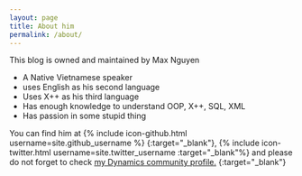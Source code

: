 ```yaml
---
layout: page
title: About him
permalink: /about/
---
```


This blog is owned and maintained by Max Nguyen

- A Native Vietnamese speaker
- uses English as his second language
- Uses X++ as his third language
- Has enough knowledge to understand OOP, X++, SQL, XML
- Has passion in some stupid thing

You can find him at {% include icon-github.html username=site.github_username %} {:target="_blank"}, {% include icon-twitter.html username=site.twitter_username :target="_blank"%}
and please do not forget to check [my Dynamics community profile.](https://community.dynamics.com/members/luan-nguyen) {:target="_blank"}